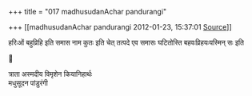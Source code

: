 +++
title = "017 madhusudanAchar pandurangi"

+++
[[madhusudanAchar pandurangi	2012-01-23, 15:37:01 [Source](https://groups.google.com/g/bvparishat/c/ighw81e4q9o)]]



हरिःओं बहुव्रिहि इति समास नाम कुतः इति चेत् तत्पदे एव समासः घटितोस्ति बहवःव्रिहयःयस्मिन् सः इति  



त्राता अस्मदीय विमृशेन कियानिहार्थः  
मधुसूदन पांडुरंगी  
  


